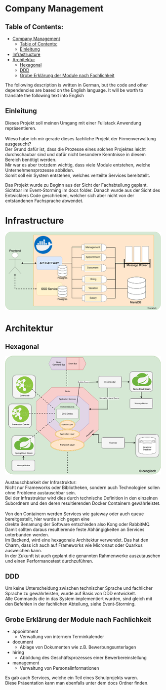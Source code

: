 # Company Management

## Table of Contents:
<!-- TOC -->
* [Company Management](#company-management)
  * [Table of Contents:](#table-of-contents-)
  * [Einleitung](#einleitung)
* [Infrastructure](#infrastructure)
* [Architektur](#architektur)
  * [Hexagonal](#hexagonal)
  * [DDD](#ddd)
  * [Grobe Erklärung der Module nach Fachlichkeit](#grobe-erklärung-der-module-nach-fachlichkeit)
<!-- TOC -->

The following description is written in German, but the code and other dependencies are based on the English language. It will be worth to translate the following text into English

## Einleitung
Dieses Projekt soll meinen Umgang mit einer Fullstack Anwendung repräsentieren. <br>
<br>
Wieso habe ich mir gerade dieses fachliche Projekt der Firmenverwaltung ausgesucht? <br>
Der Grund dafür ist, dass die Prozesse eines solchen Projektes leicht durchschaubar sind und dafür nicht besondere Kenntnisse in diesem Bereich benötigt werden. <br>
Mir war es aber trotzdem wichtig, dass viele Module entstehen, welche Unternehmensprozesse abbilden.<br>
Somit soll ein System entstehen, welches verteilte Services bereitstellt.

Das Projekt wurde zu Beginn aus der Sicht der Fachabteilung geplant. Sichtbar im Event-Storming im docs folder.
Danach wurde aus der Sicht des Entwicklers Code geschrieben, welcher sich aber nicht von der entstandenen Fachsprache abwendet.
<br>
# Infrastructure
![System-Architecture-Backend.png](docs/System-Architecture-Backend.png)

# Architektur

## Hexagonal
![System-Architecture-Backend-Architecture.png](docs/System-Architecture-Backend-Architecture.png)

Austauschbarkeit der Infrastruktur:<br>
Nicht nur Frameworks oder Bibliotheken, sondern auch Technologien sollen ohne Probleme austauschbar sein.<br>
Bei der Infrastruktur wird dies durch technische Definition in den einzelnen Subordnern und den deren resultierenden Docker Containern gewährleistet.<br>
<br>
Von den Containern werden Services wie gateway oder auch queue bereitgestellt, hier wurde sich gegen eine<br>
direkte Benamung der Software entschieden also Kong oder RabbitMQ.<br>
Damit sollten daraus resultierende feste Abhängigkeiten an Services unterbunden werden.
<br>
Im Backend, wird eine hexagonale Architektur verwendet. Das hat den Charm, dass ich auch auf Frameworks wie Micronaut oder Quarkus ausweichen kann.<br>
In der Zukunft ist auch geplant die genannten Rahmenwerke auszutauschen und einen Performancetest durchzuführen.<br>

## DDD
Um keine Unterscheidung zwischen technischer Sprache und fachlicher Sprache zu gewährleisten, wurde auf Basis von DDD entwickelt.<br>
Alle Commands die in das System implementiert wurden, sind gleich mit den Befehlen in der fachlichen Abteilung, siehe Event-Storming.

## Grobe Erklärung der Module nach Fachlichkeit
* appointment 
  * Verwaltung von internem Terminkalender
* document
  * Ablage von Dokumenten wie z.B. Bewerbungsunterlagen
* hiring 
  * Abbildung des Geschäftsprozesses einer Bewerbereinstellung
* management 
  * Verwaltung von Personalinformationen

Es gab auch Services, welche ein Teil eines Schulprojekts waren. <br>
Diese Präsentation kann man ebenfalls unter dem docs Ordner finden.<br>